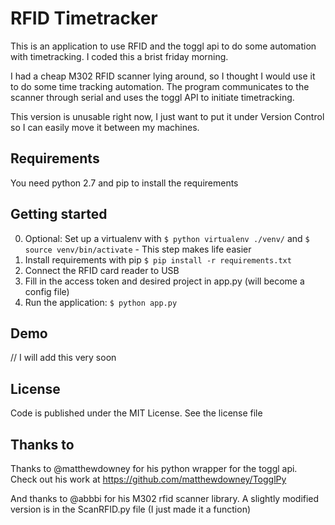# RFID Timetracker

This is an application to use RFID and the toggl api to do some automation with timetracking. I coded this a brist friday morning.

I had a cheap M302 RFID scanner lying around, so I thought I would use it to do some time tracking automation. The program communicates to the scanner through serial and uses the toggl API to initiate timetracking.

This version is unusable right now, I just want to put it under Version Control so I can easily move it between my machines.

## Requirements
You need python 2.7 and pip to install the requirements

## Getting started
0. Optional: Set up a virtualenv with `$ python virtualenv ./venv/` and `$ source venv/bin/activate` - This step makes life easier
1. Install requirements with pip `$ pip install -r requirements.txt`
2. Connect the RFID card reader to USB
3. Fill in the access token and desired project in app.py (will become a config file)
4. Run the application: `$ python app.py`

## Demo

// I will add this very soon

## License

Code is published under the MIT License. See the license file

## Thanks to

Thanks to @matthewdowney for his python wrapper for the toggl api. Check out his work at
https://github.com/matthewdowney/TogglPy

And thanks to @abbbi for his M302 rfid scanner library. A slightly modified version is in the ScanRFID.py file (I just made it a function)
